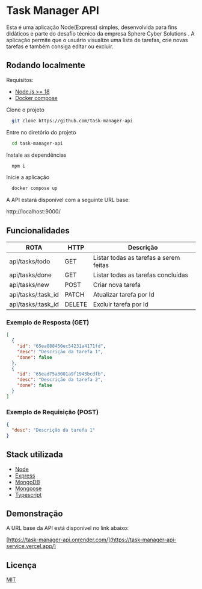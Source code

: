# Task Manager API

Esta é uma aplicação Node(Express) simples, desenvolvida para fins didáticos e parte do desafio técnico da empresa Sphere Cyber Solutions . A aplicação permite que o usuário visualize uma lista de tarefas, crie novas tarefas e também consiga editar ou excluir.

## Rodando localmente

Requisitos:

- [Node.js >= 18](https://nodejs.org/en)
- [Docker compose](https://docs.docker.com/compose)

Clone o projeto

```bash
  git clone https://github.com/task-manager-api
```

Entre no diretório do projeto

```bash
  cd task-manager-api
```

Instale as dependências

```bash
  npm i
```

Inicie a aplicação

```bash
  docker compose up
```

A API estará disponível com a seguinte URL base:

http://localhost:9000/

## Funcionalidades

| ROTA               | HTTP   | Descrição                              |
| ------------------ | ------ | -------------------------------------- |
| api/tasks/todo     | GET    | Listar todas as tarefas a serem feitas |
| api/tasks/done     | GET    | Listar todas as tarefas concluídas     |
| api/tasks/new      | POST   | Criar nova tarefa                      |
| api/tasks/:task_id | PATCH  | Atualizar tarefa por Id                |
| api/tasks/:task_id | DELETE | Excluir tarefa por Id                  |

### Exemplo de Resposta (GET)

```json
[
  {
    "id": "65ea088450ec54231a4171fd",
    "desc": "Descrição da tarefa 1",
    "done": false
  },
  {
    "id": "65ead75a3001a9f1943bcdfb",
    "desc": "Descrição da tarefa 2",
    "done": false
  }
]
```

### Exemplo de Requisição (POST)

```json
{
  "desc": "Descrição da tarefa 1"
}
```

## Stack utilizada

- [Node](https://nodejs.org/en)
- [Express](https://expressjs.com/pt-br/)
- [MongoDB](https://www.mongodb.com/pt-br)
- [Mongoose](https://mongoosejs.com/)
- [Typescript](https://www.typescriptlang.org/)

## Demonstração

A URL base da API está disponível no link abaixo:

[https://task-manager-api.onrender.com/](https://task-manager-api-service.vercel.app/)

## Licença

[MIT](https://choosealicense.com/licenses/mit/)
